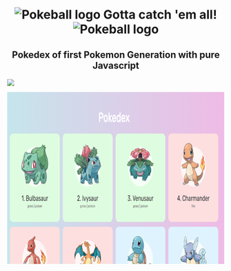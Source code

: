 <h1 align="center"> <img width="30" height="30" src="https://www.flaticon.com/svg/static/icons/svg/528/528101.svg" alt="Pokeball logo"> Gotta catch 'em all! <img width="30" height="30" src="https://www.flaticon.com/svg/static/icons/svg/528/528101.svg" alt="Pokeball logo"></h1>
 
<h2 align="center">Pokedex of first Pokemon Generation with pure Javascript </h2>
<img align="center" src="https://img.shields.io/static/v1?label=Pokedex&message=Pokemon&color=ec0101&style=for-the-badge&logo=GitHub">

<p align ="center"> 
 <img width="600" height="400" alt="Screenshot Pokedex" src="./.github/screenshotpkdx.PNG"/>
</p>